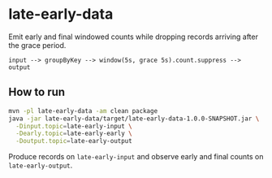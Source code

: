 # late-early-data

Emit early and final windowed counts while dropping records arriving after the grace period.

```
input --> groupByKey --> window(5s, grace 5s).count.suppress --> output
```

## How to run

```bash
mvn -pl late-early-data -am clean package
java -jar late-early-data/target/late-early-data-1.0.0-SNAPSHOT.jar \
  -Dinput.topic=late-early-input \
  -Dearly.topic=late-early-early \
  -Doutput.topic=late-early-output
```

Produce records on `late-early-input` and observe early and final counts on `late-early-output`.

